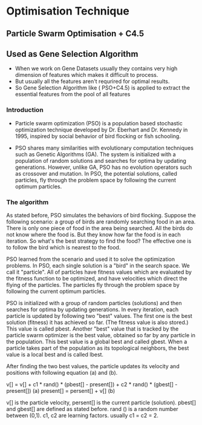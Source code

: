 # Optimisation Technique
   ## Particle Swarm Optimisation + C4.5

## Used as Gene Selection Algorithm
- When we work on Gene Datasets usually they contains very high dimension of features which makes it difficult to process.
- But usually all the features aren't requrired for optimal results.
- So Gene Selection Algorithm like  ( PSO+C4.5) is applied to extract the essential features from the pool of all features

### Introduction

- Particle swarm optimization (PSO) is a population based stochastic optimization technique developed by Dr. Eberhart and Dr. Kennedy     in 1995, inspired by social behavior of bird flocking or fish schooling.

- PSO shares many similarities with evolutionary computation techniques such as Genetic Algorithms (GA). The system is initialized with   a population of random solutions and searches for optima by updating generations. However, unlike GA, PSO has no evolution operators     such as crossover and mutation. In PSO, the potential solutions, called particles, fly through the problem space by following the       current optimum particles.


### The algorithm

As stated before, PSO simulates the behaviors of bird flocking. Suppose the following scenario: a group of birds are randomly searching food in an area. There is only one piece of food in the area being searched. All the birds do not know where the food is. But they know how far the food is in each iteration. So what's the best strategy to find the food? The effective one is to follow the bird which is nearest to the food. 

PSO learned from the scenario and used it to solve the optimization problems. In PSO, each single solution is a "bird" in the search space. We call it "particle". All of particles have fitness values which are evaluated by the fitness function to be optimized, and have velocities which direct the flying of the particles. The particles fly through the problem space by following the current optimum particles. 

PSO is initialized with a group of random particles (solutions) and then searches for optima by updating generations. In every iteration, each particle is updated by following two "best" values. The first one is the best solution (fitness) it has achieved so far. (The fitness value is also stored.) This value is called pbest. Another "best" value that is tracked by the particle swarm optimizer is the best value, obtained so far by any particle in the population. This best value is a global best and called gbest. When a particle takes part of the population as its topological neighbors, the best value is a local best and is called lbest.

After finding the two best values, the particle updates its velocity and positions with following equation (a) and (b).

v[] = v[] + c1 * rand() * (pbest[] - present[]) + c2 * rand() * (gbest[] - present[]) (a)
present[] = persent[] + v[] (b)

v[] is the particle velocity, persent[] is the current particle (solution). pbest[] and gbest[] are defined as stated before. rand () is a random number between (0,1). c1, c2 are learning factors. usually c1 = c2 = 2. 
